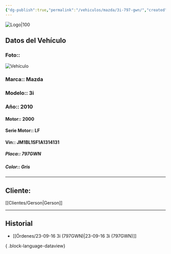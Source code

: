 ```yaml
---
{"dg-publish":true,"permalink":"/vehiculos/mazda/3i-797-gwn/","created":"","updated":""}
---
```


![Logo|100](http://drive.google.com/uc?export=view&id=137fl3TIZ0-PU8b-Pt0bsjclwHub_u78G)

## Datos del Vehículo 
### Foto:: 
![Vehículo](http://drive.google.com/uc?export=view&id=1XOe22SD49P5qIStAkorHnX8tSmCVtpZn)

### Marca:: Mazda
### Modelo:: 3i
### Año:: 2010
#### Motor:: 2000
#### Serie Motor:: LF
#### Vin:: JM1BL1SF1A1314131
##### Placa:: 797GWN
##### Color:: Gris
---

## Cliente:

[[Clientes/Gerson\|Gerson]]

---

## Historial

- [[Órdenes/23-09-16 3i (797GWN)\|23-09-16 3i (797GWN)]]

{ .block-language-dataview} 